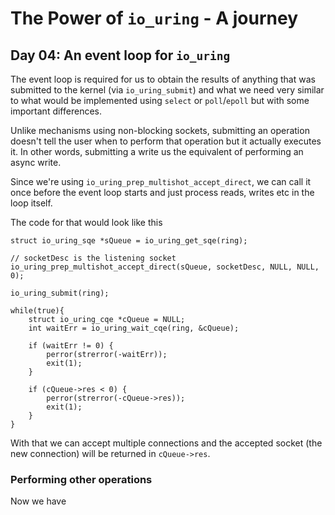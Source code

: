 # The Power of `io_uring` - A journey

## Day 04: An event loop for `io_uring`

The event loop is required for us to obtain the results of anything that was submitted to the kernel (via `io_uring_submit`) and what we need very similar to what would be implemented using `select` or `poll`/`epoll` but with some important differences.

Unlike mechanisms using non-blocking sockets, submitting an operation doesn't tell the user when to perform that operation but it actually executes it. In other words, submitting a write us the equivalent of performing an async write.

Since we're using `io_uring_prep_multishot_accept_direct`, we can call it once before the event loop starts and just process reads, writes etc in the loop itself.

The code for that would look like this

```
struct io_uring_sqe *sQueue = io_uring_get_sqe(ring);

// socketDesc is the listening socket
io_uring_prep_multishot_accept_direct(sQueue, socketDesc, NULL, NULL, 0);

io_uring_submit(ring);

while(true){
    struct io_uring_cqe *cQueue = NULL;
    int waitErr = io_uring_wait_cqe(ring, &cQueue);

    if (waitErr != 0) {
        perror(strerror(-waitErr));
        exit(1);
    }

    if (cQueue->res < 0) {
        perror(strerror(-cQueue->res));
        exit(1);
    }
}
```

With that we can accept multiple connections and the accepted socket (the new connection) will be returned in `cQueue->res`.

### Performing other operations

Now we have